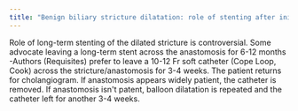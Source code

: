 ```yaml
---
title: "Benign biliary stricture dilatation: role of stenting after initial dilatation"
---
```

Role of long-term stenting of the dilated stricture is controversial. Some advocate leaving a long-term stent across the anastomosis for 6-12 months
-Authors (Requisites) prefer to leave a 10-12 Fr soft catheter (Cope Loop, Cook) across the stricture/anastomosis for 3-4 weeks. The patient returns for cholangiogram. If anastomosis appears widely patient, the catheter is removed. If anastomosis isn't patent, balloon dilatation is repeated and the catheter left for another 3-4 weeks.

